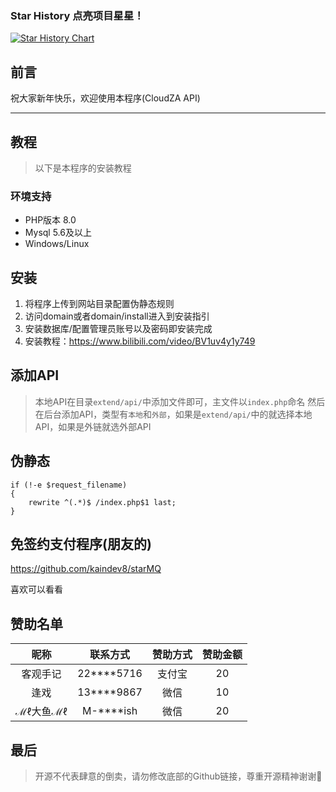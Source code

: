 ### Star History 点亮项目星星！

[![Star History Chart](https://api.star-history.com/svg?repos=iCloudZA/CloudZA_API&type=Date)](https://star-history.com/#iCloudZA/CloudZA_API&Date)

## 前言
祝大家新年快乐，欢迎使用本程序(CloudZA API)

----

## 教程
> 以下是本程序的安装教程
### 环境支持
- PHP版本 8.0
- Mysql 5.6及以上
- Windows/Linux

## 安装
1. 将程序上传到网站目录配置伪静态规则
2. 访问domain或者domain/install进入到安装指引
3. 安装数据库/配置管理员账号以及密码即安装完成
4. 安装教程：https://www.bilibili.com/video/BV1uv4y1y749

## 添加API
> 本地API在目录`extend/api/`中添加文件即可，主文件以`index.php`命名
> 然后在后台添加API，类型有`本地`和`外部`，如果是`extend/api/`中的就选择本地API，如果是外链就选外部API

## 伪静态
```nginx
if (!-e $request_filename)
{
    rewrite ^(.*)$ /index.php$1 last;
}
```

## 免签约支付程序(朋友的)
https://github.com/kaindev8/starMQ

喜欢可以看看


## 赞助名单
|   昵称   |    联系方式    | 赞助方式 | 赞助金额 |
|:------:|:----------:|:----:|:----:|
|  客观手记  | 22****5716 | 支付宝  |  20  |
|   逢戏   | 13****9867 |  微信  |  10  |
| ℳℓ大鱼ℳℓ | M-****ish  |  微信  |  20  |

## 最后

> 开源不代表肆意的倒卖，请勿修改底部的Github链接，尊重开源精神谢谢🌹
